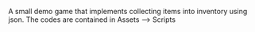 A small demo game that implements collecting items into inventory using json.
The codes are contained in Assets --> Scripts